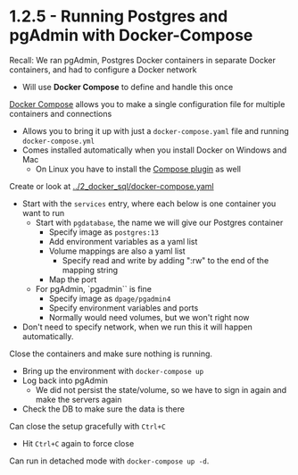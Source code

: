 # 1.2.5 - Running Postgres and pgAdmin with Docker-Compose

Recall: We ran pgAdmin, Postgres Docker containers in separate Docker containers, and had to configure a Docker network
- Will use **Docker Compose** to define and handle this once

[Docker Compose](https://docs.docker.com/compose/) allows you to make a single configuration file for multiple containers and connections
- Allows you to bring it up with just a `docker-compose.yaml` file and running `docker-compose.yml`
- Comes installed automatically when you install Docker on Windows and Mac
    - On Linux you have to install the [Compose plugin](https://docs.docker.com/compose/install/) as well

Create or look at [../2_docker_sql/docker-compose.yaml](../2_docker_sql/docker-compose.yaml)
- Start with the `services` entry, where each below is one container you want to run
    - Start with `pgdatabase`, the name we will give our Postgres container
        - Specify image as `postgres:13`
        - Add environment variables as a yaml list
        - Volume mappings are also a yaml list
            - Specify read and write by adding ":rw" to the end of the mapping string
        - Map the port
    - For pgAdmin, `pgadmin`` is fine
        - Specify image as `dpage/pgadmin4`
        - Specify environment variables and ports
        - Normally would need volumes, but we won't right now
- Don't need to specify network, when we run this it will happen automatically.

Close the containers and make sure nothing is running.
- Bring up the environment with `docker-compose up`
- Log back into pgAdmin 
    - We did not persist the state/volume, so we have to sign in again and make the servers again
- Check the DB to make sure the data is there

Can close the setup gracefully with `Ctrl+C`
- Hit `Ctrl+C` again to force close

Can run in detached mode with `docker-compose up -d`.